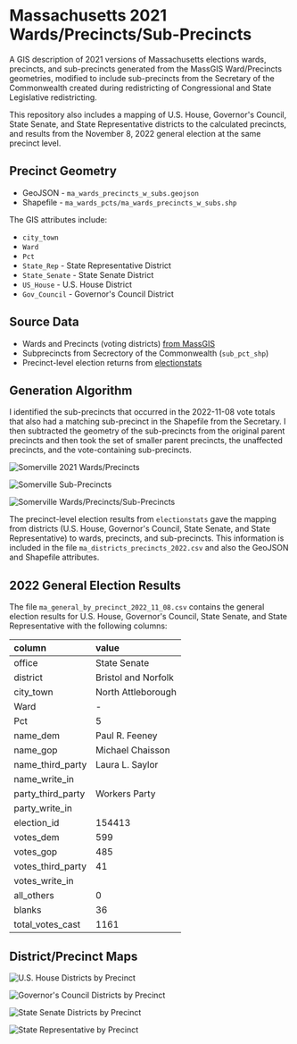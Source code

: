 # Massachusetts 2021 Wards/Precincts/Sub-Precincts

A GIS description of 2021 versions of Massachusetts elections wards,
precincts, and sub-precincts generated from the MassGIS Ward/Precincts
geometries, modified to include sub-precincts from the Secretary
of the Commonwealth created during redistricting of Congressional
and State Legislative redistricting.

This repository also includes a mapping of U.S. House, Governor's
Council, State Senate, and State Representative districts to the
calculated precincts, and results from the November 8, 2022 general
election at the same precinct level.

## Precinct Geometry

- GeoJSON - `ma_wards_precincts_w_subs.geojson`
- Shapefile - `ma_wards_pcts/ma_wards_precincts_w_subs.shp`

The GIS attributes include:

- `city_town`
- `Ward`
- `Pct`
- `State_Rep` - State Representative District
- `State_Senate` - State Senate District
- `US_House` - U.S. House District
- `Gov_Council` - Governor's Council District

## Source Data

- Wards and Precincts (voting districts) [from MassGIS](https://www.mass.gov/info-details/massgis-data-2022-wards-and-precincts)
- Subprecincts from Secrectory of the Commonwealth (`sub_pct_shp`)
- Precinct-level election returns from [electionstats](https://electionstats.state.ma.us/)

## Generation Algorithm

I identified the sub-precincts that occurred in the 2022-11-08 vote
totals that also had a matching sub-precinct in the Shapefile from the
Secretary. I then subtracted the geometry of the sub-precincts from
the original parent precincts and then took the set of smaller parent
precincts, the unaffected precincts, and the vote-containing
sub-precincts.

![Somerville 2021 Wards/Precincts](maps/example_wards_pcts.png)

![Somerville Sub-Precincts](maps/example_sub_pcts.png)

![Somerville Wards/Precincts/Sub-Precincts](maps/example_wards_pcts_subs.png)


The precinct-level election results from `electionstats` gave the
mapping from districts (U.S. House, Governor's Council, State Senate,
and State Representative) to wards, precincts, and sub-precincts. This
information is included in the file `ma_districts_precincts_2022.csv`
and also the GeoJSON and Shapefile attributes.

## 2022 General Election Results

The file `ma_general_by_precinct_2022_11_08.csv` contains the general
election results for U.S. House, Governor's Council, State Senate, and
State Representative with the following columns:

|column            |value               |
|:-----------------|:-------------------|
|office            |State Senate        |
|district          |Bristol and Norfolk |
|city_town         |North Attleborough  |
|Ward              |-                   |
|Pct               |5                   |
|name_dem          |Paul R. Feeney      |
|name_gop          |Michael Chaisson    |
|name_third_party  |Laura L. Saylor     |
|name_write_in     |                    |
|party_third_party |Workers Party       |
|party_write_in    |                    |
|election_id       |154413              |
|votes_dem         |599                 |
|votes_gop         |485                 |
|votes_third_party |41                  |
|votes_write_in    |                    |
|all_others        |0                   |
|blanks            |36                  |
|total_votes_cast  |1161                |

## District/Precinct Maps

![U.S. House Districts by Precinct](maps/us_house_map.png)

![Governor's Council Districts by Precinct](maps/gov_council_map.png)

![State Senate Districts by Precinct](maps/state_senate_map.png)

![State Representative by Precinct](maps/state_rep_map.png)


